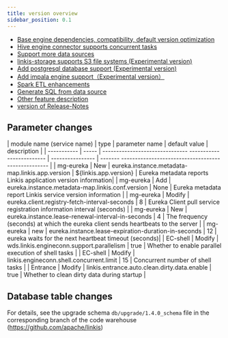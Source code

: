 ```yaml
---
title: version overview
sidebar_position: 0.1
---
```


- [Base engine dependencies, compatibility, default version optimization](./base-engine-compatibilty.md)
- [Hive engine connector supports concurrent tasks](./hive-engine-support-concurrent.md)
- [Support more data sources](./spark-etl.md)
- [linkis-storage supports S3 file systems (Experimental version)](../deployment/deploy-quick#s3-mode-optional)
- [Add postgresql database support (Experimental version)](../deployment/deploy-quick#22-configure-database)
- [Add impala engine support（Experimental version）](../engine-usage/impala.md)
- [Spark ETL enhancements](./spark-etl.md)
- [Generate SQL from data source](./datasource-generate-sql.md)
- [Other feature description](./other.md)
- [version of Release-Notes](/download/release-notes-1.4.0)

## Parameter changes

| module name (service name) | type | parameter name | default value | description |
| ----------- | ----- | ------------------------------- ------------------------- | ---------------- | ------- --------------------------------------------------- |
| mg-eureka | New | eureka.instance.metadata-map.linkis.app.version | ${linkis.app.version} | Eureka metadata reports Linkis application version information|
| mg-eureka | Add | eureka.instance.metadata-map.linkis.conf.version | None | Eureka metadata report Linkis service version information |
| mg-eureka | Modify | eureka.client.registry-fetch-interval-seconds | 8 | Eureka Client pull service registration information interval (seconds) |
| mg-eureka | New | eureka.instance.lease-renewal-interval-in-seconds | 4 | The frequency (seconds) at which the eureka client sends heartbeats to the server |
| mg-eureka | new | eureka.instance.lease-expiration-duration-in-seconds | 12 | eureka waits for the next heartbeat timeout (seconds)|
| EC-shell | Modify | wds.linkis.engineconn.support.parallelism | true | Whether to enable parallel execution of shell tasks |
| EC-shell | Modify | linkis.engineconn.shell.concurrent.limit | 15 | Concurrent number of shell tasks |
| Entrance  | Modify | linkis.entrance.auto.clean.dirty.data.enable | true | Whether to clean dirty data during startup |


## Database table changes
For details, see the upgrade schema `db/upgrade/1.4.0_schema` file in the corresponding branch of the code warehouse (https://github.com/apache/linkis)